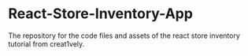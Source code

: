 # React-Store-Inventory-App
The repository for the code files and assets of the react store inventory tutorial from creat1vely.
